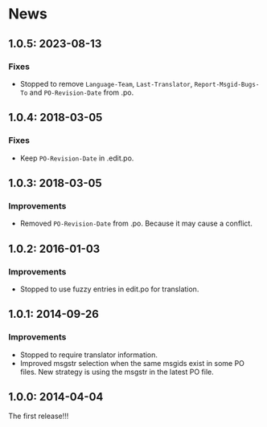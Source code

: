 # News

## 1.0.5: 2023-08-13

### Fixes

 * Stopped to remove `Language-Team`, `Last-Translator`,
   `Report-Msgid-Bugs-To` and `PO-Revision-Date` from .po.

## 1.0.4: 2018-03-05

### Fixes

 * Keep `PO-Revision-Date` in .edit.po.

## 1.0.3: 2018-03-05

### Improvements

 * Removed `PO-Revision-Date` from .po. Because it may cause a conflict.

## 1.0.2: 2016-01-03

### Improvements

 * Stopped to use fuzzy entries in edit.po for translation.

## 1.0.1: 2014-09-26

### Improvements

  * Stopped to require translator information.
  * Improved msgstr selection when the same msgids exist in some PO files.
    New strategy is using the msgstr in the latest PO file.

## 1.0.0: 2014-04-04

The first release!!!
